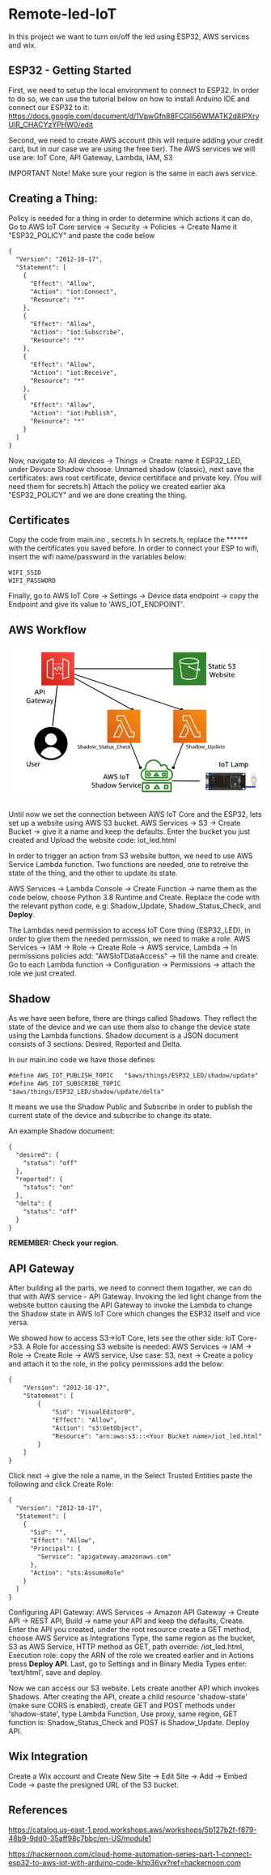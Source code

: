 # Remote-led-IoT

In this project we want to turn on/off the led using ESP32, AWS services and wix.

## ESP32 - Getting Started
First, we need to setup the local environment to connect to ESP32. 
In order to do so, we can use the tutorial below on how to install Arduino IDE and connect our ESP32 to it:
https://docs.google.com/document/d/1VpwGfn88FCGll56WMATK2d8IPXryUlR_CHACYzYPHW0/edit

Second, we need to create AWS account (this will require adding your credit card, but in our case we are using the free tier).
The AWS services we will use are: IoT Core, API Gateway, Lambda, IAM, S3

IMPORTANT Note!
Make sure your region is the same in each aws service.


## Creating a Thing:
Policy is needed for a thing in order to determine which actions it can do,
Go to AWS IoT Core service -> Security -> Policies -> Create
Name it "ESP32_POLICY" and paste the code below
```
{
  "Version": "2012-10-17",
  "Statement": [
    {
      "Effect": "Allow",
      "Action": "iot:Connect",
      "Resource": "*"
    },
    {
      "Effect": "Allow",
      "Action": "iot:Subscribe",
      "Resource": "*"
    },
    {
      "Effect": "Allow",
      "Action": "iot:Receive",
      "Resource": "*"
    },
    {
      "Effect": "Allow",
      "Action": "iot:Publish",
      "Resource": "*"
    }
  ]
}
```

Now, navigate to: All devices -> Things -> Create: name it ESP32_LED, under Devuce Shadow choose: Unnamed shadow (classic), next save the certificates: aws root certificate, device certitiface and private key. (You will need them for secrets.h)
Attach the policy we created earlier aka "ESP32_POLICY" and we are done creating the thing.


## Certificates
Copy the code from main.ino , secrets.h
In secrets.h, replace the ****** with the certificates you saved before.
In order to connect your ESP to wifi, insert the wifi name/password in the variables below:
```
WIFI_SSID
WIFI_PASSWORD
```
Finally, go to AWS IoT Core -> Settings -> Device data endpoint -> copy the Endpoint and give its value to 'AWS_IOT_ENDPOINT'.


## AWS Workflow
![alt text](https://github.com/Gil16/Remote-led-IoT/blob/main/workflow.png?raw=true)
 
Until now we set the connection between AWS IoT Core and the ESP32, lets set up a website using AWS S3 bucket.
AWS Services -> S3 -> Create Bucket -> give it a name and keep the defaults.
Enter the bucket you just created and Upload the website code: iot_led.html

In order to trigger an action from S3 website button, we need to use AWS Service Lambda function.
Two functions are needed, one to retreive the state of the thing, and the other to update its state.

AWS Services -> Lambda Console -> Create Function -> name them as the code below, choose Python 3.8 Runtime and Create.
Replace the code with the relevant python code, e.g: Shadow_Update, Shadow_Status_Check, and **Deploy**.

The Lambdas need permission to access IoT Core thing (ESP32_LED), in order to give them the needed permission, we need to make a role.
AWS Services -> IAM -> Role -> Create Role -> AWS service, Lambda -> In permissions policies add: "AWSIoTDataAccess" -> fill the name and create.
Go to each Lambda function -> Configuration -> Permissions -> attach the role we just created.


## Shadow
As we have seen before, there are things called Shadows. They reflect the state of the device and we can use them also to change the device state using the Lambda functions.
Shadow document is a JSON document consists of 3 sections: Desired, Reported and Delta.

In our main.ino code we have those defines:
```
#define AWS_IOT_PUBLISH_TOPIC   "$aws/things/ESP32_LED/shadow/update"
#define AWS_IOT_SUBSCRIBE_TOPIC "$aws/things/ESP32_LED/shadow/update/delta"
```
It means we use the Shadow Public and Subscribe in order to publish the current state of the device and subscribe to change its state.

An example Shadow document:
```
{
  "desired": {
    "status": "off"
  },
  "reported": {
    "status": "on"
  },
  "delta": {
    "status": "off"
  }
}
```

**REMEMBER: Check your region.**


## API Gateway
After building all the parts, we need to connect them togather, we can do that with AWS service - API Gateway.
Invoking the led light change from the website button causing the API Gateway to invoke the Lambda to change the Shadow state in AWS IoT Core which changes the ESP32 itself and vice versa.

We showed how to access S3->IoT Core, lets see the other side: IoT Core->S3.
A Role for accessing S3 website is needed:
AWS Services -> IAM -> Role -> Create Role -> AWS service, Use case: S3, next -> Create a policy and attach it to the role, in the policy permissions add the below:
```
{
    "Version": "2012-10-17",
    "Statement": [
        {
            "Sid": "VisualEditor0",
            "Effect": "Allow",
            "Action": "s3:GetObject",
            "Resource": "arn:aws:s3:::<Your Bucket name>/iot_led.html"
        }
    ]
}
```
Click next -> give the role a name, in the Select Trusted Entities paste the following and click Create Role:
```
{
  "Version": "2012-10-17",
  "Statement": [
    {
      "Sid": "",
      "Effect": "Allow",
      "Principal": {
        "Service": "apigateway.amazonaws.com"
      },
      "Action": "sts:AssumeRole"
    }
  ]
}
```

Configuring API Gateway:
AWS Services -> Amazon API Gateway -> Create API -> REST API, Build -> name your API and keep the defaults, Create.
Enter the API you created, under the root resource create a GET method, choose AWS Service as Integrations Type, the same region as the bucket, 
S3 as AWS Service, HTTP method as GET, path override: <Your Bucket name>/iot_led.html, Execution role: copy the ARN of the role we created earlier and in Actions press **Deploy API**.
Last, go to Settings and in Binary Media Types enter: 'text/html', save and deploy.

Now we can access our S3 website.
Lets create another API which invokes Shadows.
After creating the API, create a child resource 'shadow-state' (make sure CORS is enabled), create GET and POST methods under 'shadow-state', 
type Lambda Function, Use proxy, same region, GET function is: Shadow_Status_Check and POST is Shadow_Update.
Deploy API.


## Wix Integration
Create a Wix account and Create New Site -> Edit Site -> Add -> Embed Code -> paste the presigned URL of the S3 bucket.

## References
https://catalog.us-east-1.prod.workshops.aws/workshops/5b127b2f-f879-48b9-9dd0-35aff98c7bbc/en-US/module1
  
https://hackernoon.com/cloud-home-automation-series-part-1-connect-esp32-to-aws-iot-with-arduino-code-lkhp36vx?ref=hackernoon.com

